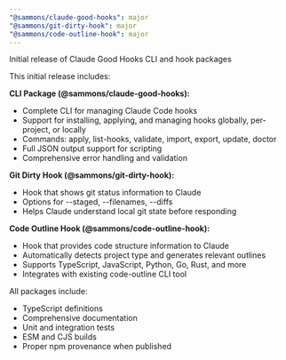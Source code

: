 ```yaml
---
"@sammons/claude-good-hooks": major
"@sammons/git-dirty-hook": major
"@sammons/code-outline-hook": major
---
```


Initial release of Claude Good Hooks CLI and hook packages

This initial release includes:

**CLI Package (@sammons/claude-good-hooks):**
- Complete CLI for managing Claude Code hooks
- Support for installing, applying, and managing hooks globally, per-project, or locally
- Commands: apply, list-hooks, validate, import, export, update, doctor
- Full JSON output support for scripting
- Comprehensive error handling and validation

**Git Dirty Hook (@sammons/git-dirty-hook):**
- Hook that shows git status information to Claude
- Options for --staged, --filenames, --diffs
- Helps Claude understand local git state before responding

**Code Outline Hook (@sammons/code-outline-hook):**
- Hook that provides code structure information to Claude
- Automatically detects project type and generates relevant outlines
- Supports TypeScript, JavaScript, Python, Go, Rust, and more
- Integrates with existing code-outline CLI tool

All packages include:
- TypeScript definitions
- Comprehensive documentation
- Unit and integration tests
- ESM and CJS builds
- Proper npm provenance when published